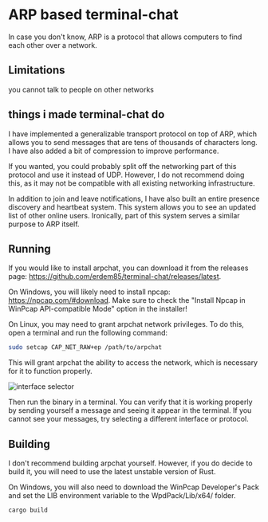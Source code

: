 # ARP based terminal-chat

In case you don't know, ARP is a protocol that allows computers to find each other over a network.

## Limitations

you cannot talk to people on other networks

## things i made terminal-chat do

I have implemented a generalizable transport protocol on top of ARP, which allows you to send messages that are tens of thousands of characters long. I have also added a bit of compression to improve performance.

If you wanted, you could probably split off the networking part of this protocol and use it instead of UDP. However, I do not recommend doing this, as it may not be compatible with all existing networking infrastructure.

In addition to join and leave notifications, I have also built an entire presence discovery and heartbeat system. This system allows you to see an updated list of other online users. Ironically, part of this system serves a similar purpose to ARP itself.

## Running

If you would like to install arpchat, you can download it from the releases page: https://github.com/erdem85/terminal-chat/releases/latest.

On Windows, you will likely need to install npcap: https://npcap.com/#download. Make sure to check the "Install Npcap in WinPcap API-compatible Mode" option in the installer!

On Linux, you may need to grant arpchat network privileges. To do this, open a terminal and run the following command:

```sh
sudo setcap CAP_NET_RAW+ep /path/to/arpchat
```
This will grant arpchat the ability to access the network, which is necessary for it to function properly.

![interface selector](https://doggo.ninja/tvFJ2A.png)

Then run the binary in a terminal. You can verify that it is working properly by sending yourself a message and seeing it appear in the terminal. If you cannot see your messages, try selecting a different interface or protocol.

## Building

I don't recommend building arpchat yourself. However, if you do decide to build it, you will need to use the latest unstable version of Rust.

On Windows, you will also need to download the WinPcap Developer's Pack and set the LIB environment variable to the WpdPack/Lib/x64/ folder.

```sh
cargo build
```

